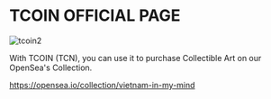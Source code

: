 # TCOIN OFFICIAL PAGE

![tcoin2](https://user-images.githubusercontent.com/6297985/144608603-d88ddd7f-b80a-48dd-bff1-58f9bf2eada9.png)

With TCOIN (TCN), you can use it to purchase Collectible Art on our OpenSea's Collection.

https://opensea.io/collection/vietnam-in-my-mind
